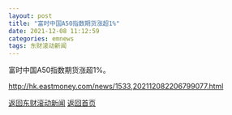 ```yaml
---
layout: post
title: "富时中国A50指数期货涨超1%"
date: 2021-12-08 11:12:59
categories: emnews
tags: 东财滚动新闻
---
```


富时中国A50指数期货涨超1%。

<http://hk.eastmoney.com/news/1533,202112082206799077.html>

[返回东财滚动新闻](./emnews/)
[返回首页](./)